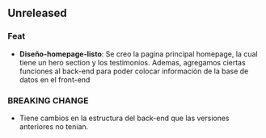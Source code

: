 ## Unreleased

### Feat

- **Diseño-homepage-listo**: Se creo la pagina principal homepage, la cual tiene un hero section y los testimonios. Ademas, agregamos ciertas funciones al back-end para poder colocar información de la base de datos en el front-end

### BREAKING CHANGE

- Tiene cambios en la estructura del back-end que las versiones anteriores no tenian.
